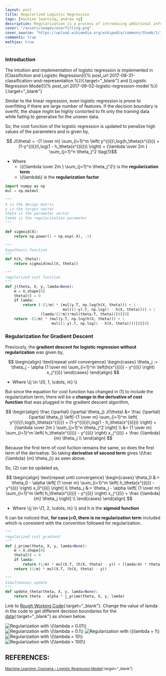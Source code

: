 ```yaml
---
layout: post
title: Regularized Logistic Regression
tags: [machine learning, andrew ng]
description: Regularization is a process of introducing additional information in order to solve an ill-posed problem or to prevent overfitting
cover: "/assets/images/overfitting.png"
cover_source: "https://upload.wikimedia.org/wikipedia/commons/thumb/1/19/Overfitting.svg/1200px-Overfitting.svg.png"
comments: true
mathjax: true
---
```


### Introduction
The intuition and implementation of logistic regression is implemented in [Classifiction and Logistic Regression]({% post_url 2017-08-31-classification-and-representation %}){:target="_blank"} and [Logistic Regression Model]({% post_url 2017-09-02-logistic-regression-model %}){:target="_blank"}

Similar to the linear regression, even logistic regression is prone to overfitting if there are large number of features. If the decision boundary is overfit, the shape might be highly contorted to fit only the training data while failing to generalise for the unseen data.

So, the cost function of the logistic regression is updated to penalize high values of the parameters and is given by, 

$$ J(\theta) = -{1 \over m} \sum_{i=1}^m \left( y^{(i)}\,log(h_\theta(x^{(i)}) + (1-y^{(i)})\,log(1 - h_\theta(x^{(i)})) \right) + {\lambda \over 2m } \sum_{j=1}^n \theta_j^2 \tag{1}$$

* Where 
  * \\({\lambda \over 2m } \sum_{j=1}^n \theta_j^2\\) is the **regularization term**
  * \\(\lambda\\) is the **regularization factor**


~~~python
import numpy as np
mul = np.matmul

"""
X is the design matrix
y is the target vector
theta is the parameter vector
lamda is the regularization parameter
"""

def sigmoid(X):
    return np.power(1 + np.exp(-X), -1)

"""
hypothesis function
"""
def h(X, theta):
    return sigmoid(mul(X, theta))

"""
regularized cost function
"""
def j(theta, X, y, lamda=None):
    m = X.shape[0]
    theta[0] = 0
    if lamda:
        return (-(1/m) * (mul(y.T, np.log(h(X, theta))) + \
                          mul((1-y).T, np.log(1 - h(X, theta)))) + \
                (lamda/(2*m))*mul(theta.T, theta))[0][0] 
    return -(1/m) * (mul(y.T, np.log(h(X, theta))) + \
                     mul((1-y).T, np.log(1 - h(X, theta))))[0][0]
~~~

### Regularization for Gradient Descent

Previously, the **gradient descent for logistic regression without regularization** was given by,

$$
  \begin{align}
    \text{repeat until convergence}
    \begin{cases}
      \theta_j := \theta_j - \alpha {1 \over m} \sum_{i=1}^m \left(h(x^{(i)}) - y^{(i)} \right) x_j^{(i)}
    \end{cases}
  \end{align}
$$

* Where \\(j \in \\{0, 1, \cdots, n\\} \\)

But since the equation for cost function has changed in (1) to include the regularization term, there will be a **change in the derivative of cost function** that was plugged in the gradient descent algorithm,

$$
  \begin{align}
    \frac {\partial} {\partial \theta_j} J(\theta) &= \frac {\partial} {\partial \theta_j} \left[-{1 \over m} \sum_{i=1}^m \left( y^{(i)}\,log(h_\theta(x^{(i)}) + (1-y^{(i)})\,log(1 - h_\theta(x^{(i)})) \right) + {\lambda \over 2m } \sum_{j=1}^n \theta_j^2 \right] \\
    &= {1 \over m} \sum_{i=1}^m \left( h_\theta(x^{(i)}) - y^{(i)} \right) x_j^{(i)} + \frac {\lambda} {m} \theta_j \\
  \end{align}
$$

Because the first term of cost fuction remains the same, so does the first term of the derivative. So taking **derivative of second term** gives \\(\frac {\lambda} {m} \theta_j\\) as seen above.

So, (2) can be updated as, 

$$
  \begin{align}
    \text{repeat until convergence}
    \begin{cases}
      \theta_0 &:= \theta_0 - \alpha \left[ {1 \over m} \sum_{i=1}^m \left( h_\theta(x^{(i)}) - y^{(i)} \right) x_0^{(i)} \right] \\
      \theta_j &:= \theta_j - \alpha \left[ {1 \over m} \sum_{i=1}^m \left( h_\theta(x^{(i)}) - y^{(i)} \right) x_j^{(i)} + \frac {\lambda} {m} \theta_j \right] \\
    \end{cases}
  \end{align}
$$

* Where \\(j \in \\{1, 2, \cdots, n\\} \\) and h is the **sigmoid function**


It can be noticed that, **for case j=0, there is no regularization term** included which is consistent with the convention followed for 
regularization.

~~~python
"""
regularized cost gradient
"""
def j_prime(theta, X, y, lamda=None):
    m = X.shape[0]
    theta[0] = 0
    if lamda:
        return (1/m) * mul(X.T, (h(X, theta) - y)) + (lamda/m) * theta 
    return (1/m) * mul(X.T, (h(X, theta) - y)) 

"""
Simultaneous update
"""
def update_theta(theta, X, y, lamda=None):
    return theta - alpha * j_prime(theta, X, y, lamda)

~~~

Link to [Rough Working Code](https://github.com/shams-sam/logic-lab/blob/master/CourseraMachineLearningAndrewNg/LogisticRegressionHigherOrder.ipynb){:target="_blank"}. Change the value of lamda in the code to get different decision boundaries for the [data](https://github.com/shams-sam/logic-lab/blob/master/CourseraMachineLearningAndrewNg/logistic_regression_data_2.csv){:target="_blank"} as shown below.

![Regularization with \\(\lambda = 0.01\\)](\assets\2017-09-15-regularized-logistic-regression\fig-1-regularization.png?raw=true)
![Regularization with \\(\lambda = 0.1\\)](\assets\2017-09-15-regularized-logistic-regression\fig-2-regularization.png?raw=true)
![Regularization with \\(\lambda = 1\\)](\assets\2017-09-15-regularized-logistic-regression\fig-3-regularization.png?raw=true)
![Regularization with \\(\lambda = 10\\)](\assets\2017-09-15-regularized-logistic-regression\fig-4-regularization.png?raw=true)
![Regularization with \\(\lambda = 100\\)](\assets\2017-09-15-regularized-logistic-regression\fig-5-regularization.png?raw=true)

## REFERENCES:

<small>[Machine Learning: Coursera - Logistic Regression Model](https://www.coursera.org/learn/machine-learning/lecture/4BHEy/regularized-logistic-regression){:target="_blank"}</small>